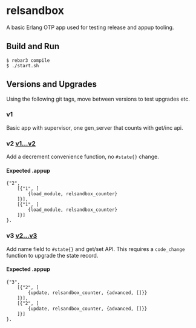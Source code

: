 # relsandbox

A basic Erlang OTP app used for testing release and appup tooling.

## Build and Run

    $ rebar3 compile
    $ ./start.sh

## Versions and Upgrades

Using the following git tags, move between versions to test upgrades
etc.

### v1

Basic app with supervisor, one gen_server that counts with get/inc api.

### v2 [v1...v2](https://github.com/RJ/relsandbox/compare/v1...v2)

Add a decrement convenience function, no ````#state{}```` change.

#### Expected .appup

    {"2",
        [{"1", [
            {load_module, relsandbox_counter}
        ]}],
        [{"1", [
            {load_module, relsandbox_counter}
        ]}]
    }.

### v3 [v2...v3](https://github.com/RJ/relsandbox/compare/v2...v3)

Add name field to ````#state{}```` and get/set API.
This requires a ````code_change```` function to upgrade the state
record.

#### Expected .appup

    {"3",
        [{"2", [
            {update, relsandbox_counter, {advanced, []}}
        ]}],
        [{"2", [
            {update, relsandbox_counter, {advanced, []}}
        ]}]
    }.
